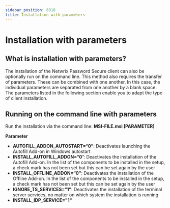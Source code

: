 ```yaml
---
sidebar_position: 6318
title: Installation with parameters
---
```


# Installation with parameters

## What is installation with parameters?

The installation of the Netwrix Password Secure client can also be optionally run on the command line. This method also requires the transfer of parameters. These can be combined with one another. In this case, the individual parameters are separated from one another by a blank space. The parameters listed in the following section enable you to adapt the type of client installation.

## Running on the command line with parameters

Run the installation via the command line: **MSI-FILE.msi [PARAMETER]**

**Parameter**

* **AUTOFILL\_ADDON\_AUTOSTART=“0”**: Deactivates launching the Autofill Add-on in Windows autostart
* **INSTALL\_AUTOFILL\_ADDON=“0**”: Deactivates the installation of the Autofill Add-on. In the list of the components to be installed in the setup, a check mark has not been set but this can be set again by the user
* **INSTALL\_OFFLINE\_ADDON=“0”**: Deactivates the installation of the Offline Add-on. In the list of the components to be installed in the setup, a check mark has not been set but this can be set again by the user
* **IGNORE\_TS\_SERVICES=“1”**: Deactivates the installation of the terminal server services, no matter on which system the installation is running
* **INSTALL\_IDP\_SERVICE="1"**